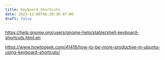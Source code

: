 ```yaml
---
title: Keyboard Shortcuts
date: 2023-11-06T06:20:36-07:00
draft: false
---
```

https://help.gnome.org/users/gnome-help/stable/shell-keyboard-shortcuts.html.en

https://www.howtogeek.com/41418/how-to-be-more-productive-in-ubuntu-using-keyboard-shortcuts/
